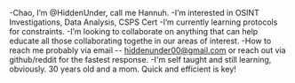 -Chao, I’m @HiddenUnder, call me Hannuh.
-I’m interested in OSINT Investigations, Data Analysis, CSPS Cert
-I’m currently learning protocols for constraints.
-I’m looking to collaborate on anything that can help educate all those collaborating togethe in our areas of interest. 
-How to reach me probably via email -- hiddenunder00@gmail.com or reach out via github/reddit for the fastest response. 
-I'm self taught and still learning, obviously. 30 years old and a mom. Quick and efficient is key!

<!---
HiddenUnder/HiddenUnder is a ✨ special ✨ repository because its `README.md` (this file) appears on your GitHub profile.
You can click the Preview link to take a look at your changes.
--->
